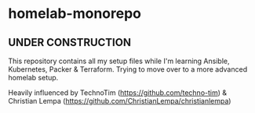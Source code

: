 # homelab-monorepo

## UNDER CONSTRUCTION ##

This repository contains all my setup files while I'm learning Ansible, Kubernetes, Packer & Terraform. Trying to move over to a more advanced homelab setup.

Heavily influenced by TechnoTim (<https://github.com/techno-tim>) & Christian Lempa (<https://github.com/ChristianLempa/christianlempa>)
